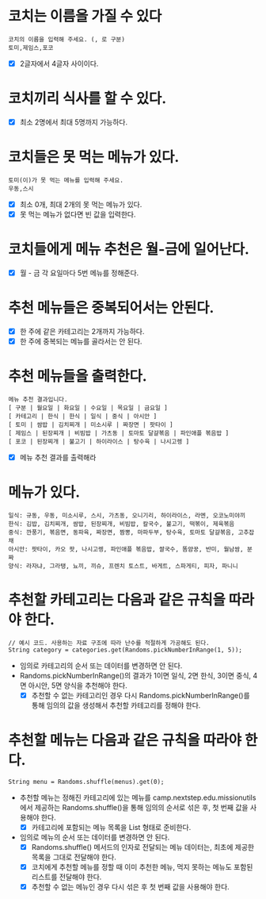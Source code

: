 # 코치는 이름을 가질 수 있다

```
코치의 이름을 입력해 주세요. (, 로 구분)
토미,제임스,포코
```

- [x] 2글자에서 4글자 사이이다.

# 코치끼리 식사를 할 수 있다.

- [x] 최소 2명에서 최대 5명까지 가능하다.

# 코치들은 못 먹는 메뉴가 있다.

```
토미(이)가 못 먹는 메뉴를 입력해 주세요.
우동,스시
```

- [x] 최소 0개, 최대 2개의 못 먹는 메뉴가 있다.
- [x] 못 먹는 메뉴가 없다면 빈 값을 입력한다.

# 코치들에게 메뉴 추천은 월-금에 일어난다.

- [x] 월 - 금 각 요일마다 5번 메뉴를 정해준다.

# 추천 메뉴들은 중복되어서는 안된다.

- [x] 한 주에 같은 카테고리는 2개까지 가능하다.
- [x] 한 주에 중복되는 메뉴를 골라서는 안 된다.

# 추천 메뉴들을 출력한다.

```
메뉴 추천 결과입니다.
[ 구분 | 월요일 | 화요일 | 수요일 | 목요일 | 금요일 ]
[ 카테고리 | 한식 | 한식 | 일식 | 중식 | 아시안 ]
[ 토미 | 쌈밥 | 김치찌개 | 미소시루 | 짜장면 | 팟타이 ]
[ 제임스 | 된장찌개 | 비빔밥 | 가츠동 | 토마토 달걀볶음 | 파인애플 볶음밥 ]
[ 포코 | 된장찌개 | 불고기 | 하이라이스 | 탕수육 | 나시고렝 ]
```

- [x] 메뉴 추천 결과를 출력해라

# 메뉴가 있다.

```
일식: 규동, 우동, 미소시루, 스시, 가츠동, 오니기리, 하이라이스, 라멘, 오코노미야끼
한식: 김밥, 김치찌개, 쌈밥, 된장찌개, 비빔밥, 칼국수, 불고기, 떡볶이, 제육볶음
중식: 깐풍기, 볶음면, 동파육, 짜장면, 짬뽕, 마파두부, 탕수육, 토마토 달걀볶음, 고추잡채
아시안: 팟타이, 카오 팟, 나시고렝, 파인애플 볶음밥, 쌀국수, 똠얌꿍, 반미, 월남쌈, 분짜
양식: 라자냐, 그라탱, 뇨끼, 끼슈, 프렌치 토스트, 바게트, 스파게티, 피자, 파니니
```

# 추천할 카테고리는 다음과 같은 규칙을 따라야 한다.

```
// 예시 코드. 사용하는 자료 구조에 따라 난수를 적절하게 가공해도 된다.
String category = categories.get(Randoms.pickNumberInRange(1, 5));
```

- 임의로 카테고리의 순서 또는 데이터를 변경하면 안 된다.
- Randoms.pickNumberInRange()의 결과가 1이면 일식, 2면 한식, 3이면 중식, 4면 아시안, 5면 양식을 추천해야 한다.
    - [x] 추천할 수 없는 카테고리인 경우 다시 Randoms.pickNumberInRange()를 통해 임의의 값을 생성해서 추천할 카테고리를 정해야 한다.

# 추천할 메뉴는 다음과 같은 규칙을 따라야 한다.

```
String menu = Randoms.shuffle(menus).get(0);
```

- 추천할 메뉴는 정해진 카테고리에 있는 메뉴를 camp.nextstep.edu.missionutils에서 제공하는 Randoms.shuffle()을 통해 임의의 순서로 섞은 후, 첫 번째 값을 사용해야 한다.
    - [x] 카테고리에 포함되는 메뉴 목록을 List<String> 형태로 준비한다.
- 임의로 메뉴의 순서 또는 데이터를 변경하면 안 된다.
    - [x] Randoms.shuffle() 메서드의 인자로 전달되는 메뉴 데이터는, 최초에 제공한 목록을 그대로 전달해야 한다.
    - [x] 코치에게 추천할 메뉴를 정할 때 이미 추천한 메뉴, 먹지 못하는 메뉴도 포함된 리스트를 전달해야 한다.
    - [x] 추천할 수 없는 메뉴인 경우 다시 섞은 후 첫 번째 값을 사용해야 한다.